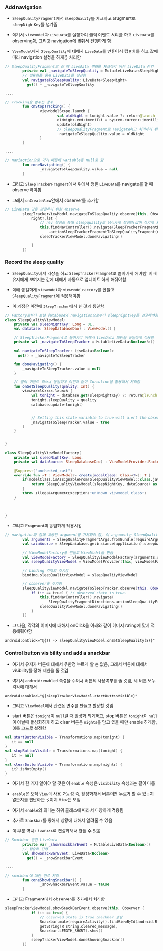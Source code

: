 ### Add navigation
- `SleepQualityFragment`에서 `SleepQuality`를 체크하고 arugment로 `sleepNightKey`를 넘겨줌

- 여기서 `ViewModel`과 `LiveData`를 설정하여 클릭 이벤트 처리를 하고 `LiveData`를 observing함, 그리고 navigation에 맞춰서 진행하게 함

- `ViewModel`에서 `SleepQuality`에 대해서 `LiveData`를 만들어서 캡슐화를 하고 값에 따라 navigation 설정을 하게끔 처리함

```kotlin
// SleepQualityFragment로 갈 때 LiveData 변화를 체크하기 위한 LiveData 선언
        private val _navigateToSleepQuality = MutableLiveData<SleepNight>()
        // 캡슐화를 통해 LiveData를 설정함
        val navigateToSleepQuality: LiveData<SleepNight>
          get() = _navigateToSleepQuality

....

// Tracking을 멈추는 함수
        fun onStopTracking() {
                viewModelScope.launch {
                        val oldNight = tonight.value ?: return@launch
                        oldNight.endTimeMilli = System.currentTimeMillis()
                        update(oldNight)
                        // SleepQualityFragment로 navigate하고 처리하기 위해 변수를 설정함, 값이 있을 때 SleepQualityFragment로 navigate함
                        _navigateToSleepQuality.value = oldNight
                }
        }

....

// naviagtion으로 가기 때문에 variable을 null로 함
        fun doneNavigating() {
                _navigateToSleepQuality.value = null
        }
```

- 그리고 `SleepTrackerFragment`에서 위에서 정한 `LiveData`를 navigate를 할 때 observe 해야함

- 그래서 `onCreateView`안에서 observer를 추가함

```kotlin
// LiveData 값을 관찰하기 위한 observe
        sleepTrackerViewModel.navigateToSleepQuality.observe(this, Observer { night ->
            night?.let {
                // nav 설정을 통해 sleepquality로 넘어가게 설정함(값이 생기게 되면)
                this.findNavController().navigate(SleepTrackerFragmentDirections
                    .actionSleepTrackerFragmentToSleepQualityFragment(night.nightId))
                sleepTrackerViewModel.doneNavigating()

            }
        })
```

### Record the sleep quality
- `SleepQuality`에서 저장을 하고 `SleepTrackerFramgnet`로 돌아가게 해야함, 이때 유저에게 보여지는 값에 대해서 자동으로 업데이트 하게 해줘야함

- 이때 동일하게 `ViewModel`과 `ViewModelFactory`를 만들고 `SleepQualityFragment`에 적용해야함

- 이 과정은 이전에 `SleepTracker`에서 한 것과 동일함

```kotlin
// Factory로부터 보낼 database와 navigation으로부터 sleepnightkey를 전달해야함
class SleepQualityViewModel(
    private val sleepNightKey: Long = 0L,
    val database: SleepDatabaseDao) : ViewModel() {

    // SleepTrackerFragment로 돌아가기 위해서 LiveData 패턴을 동일하게 적용함
    private val _navigateToSleepTracker = MutableLiveData<Boolean?>()

    val navigateToSleepTracker: LiveData<Boolean?>
      get() = _navigateToSleepTracker

    fun doneNavigating() {
        _navigateToSleepTracker.value = null
    }

    // 클릭 이벤트 리스너 동일하게 이전과 같이 Coroutine을 활용해서 처리함
    fun onSetSleepQuality(quality: Int) {
        viewModelScope.launch {
            val tonight = database.get(sleepNightKey) ?: return@launch
            tonight.sleepQuality = quality
            database.update(tonight)


            // Setting this state variable to true will alert the observer and trigger navigation.
            _navigateToSleepTracker.value = true
        }
    }


}
```

```kotlin
class SleepQualityViewModelFactory(
    private val sleepNightKey: Long,
    private val dataSource: SleepDatabaseDao) : ViewModelProvider.Factory {

    @Suppress("unchecked_cast")
    override fun <T : ViewModel?> create(modelClass: Class<T>): T {
        if(modelClass.isAssignableFrom(SleepQualityViewModel::class.java)) {
            return SleepQualityViewModel(sleepNightKey, dataSource) as T
        }
        throw IllegalArgumentException("Unknown ViewModel class")
    }   
        
        
        
}
```

- 그리고 Fragment의 동일하게 적용시킴

```kotlin
// navigation과 함께 제공된 argument를 가져와야 함, 이 argument는 SleepQualityFragmentArgs에 있었음(bundle로 뽑아야함)
        val arguments = SleepQualityFragmentArgs.fromBundle(requireArguments())
        val dataSource = SleepDatabase.getInstance(application).sleepDatabaseDao

        // ViewModelFactory를 만들고 ViewModel을 만듬
        val viewModelFactory = SleepQualityViewModelFactory(arguments.sleepNightKey, dataSource)
        val sleepQualityViewModel = ViewModelProvider(this, viewModelFactory).get(SleepQualityViewModel::class.java)

        // binding 객체의 추가함
        binding.sleepQualityViewModel = sleepQualityViewModel

        // observer를 추가함
        sleepQualityViewModel.navigateToSleepTracker.observe(this, Observer {
            if (it == true) { // observed state is true.
                this.findNavController().navigate(
                    SleepQualityFragmentDirections.actionSleepQualityFragmentToSleepTrackerFragment())
                sleepQualityViewModel.doneNavigating()
            }
        })
```

- 그 다음, 각각의 이미지에 대해서 onClick을 아래와 같이 이미지 rating에 맞게 적용해줘야함

```xml
android:onClick="@{() -> sleepQualityViewModel.onSetSleepQuality(5)}"
```

### Control button visibility and add a snackbar
- 여기서 유저가 버튼에 대해서 무한정 누르게 할 순 없음, 그래서 버튼에 대해서 visibility를 정해 제한을 둘 것임

- 여기서 `android:enabled` 속성을 주어서 버튼의 사용여부를 줄 것임, 세 버튼 모두 각각에 대해서

```xml
android:enabled="@{sleepTrackerViewModel.startButtonVisible}"
```

- 그리고 `ViewModel`에서 관련된 변수를 만들고 할당할 것임

- start 버튼은 `tonight`이 `null`일 때 활성화 되게하고, stop 버튼은 `tonight`이 `null`이 아닐때 활성화하게 하고 clear 버튼은 `nights`를 담고 있을 때만 enable 하게함, 이를 코드로 설정함 

```kotlin
val startButtonVisible = Transformations.map(tonight) {
   it == null
}
val stopButtonVisible = Transformations.map(tonight) {
   it != null
}
val clearButtonVisible = Transformations.map(nights) {
   it?.isNotEmpty()
}
```

- 여기서 한 가지 알아야 할 것은 이 `enable` 속성은 `visibility` 속성과는 결이 다름

- `enable`은 오직 `View`의 사용 가능성 즉, 활성화해서 버튼이면 누르게 할 수 있는지 없는지를 판단하는 것이지 `View`는 보임

- 여기서 `enable`의 의미는 하위 클래스에 따라서 다양하게 적용됨

- 추가로 `Snackbar`를 통해서 상황에 대해서 알려줄 수 있음

- 이 부분 역시 `LiveData`로 캡슐화해서 만들 수 있음

```kotlin
// Snackbar 관련 LiveData
        private var _showSnackbarEvent = MutableLiveData<Boolean>()
        // 캡슐화 진행
        val showSnackBarEvent: LiveData<Boolean>
          get() = _showSnackbarEvent

....

// snackbar에 대한 완료 처리
        fun doneShowingSnackbar() {
                _showSnackbarEvent.value = false
        }
```

- 그리고 Fragment에서 observer를 추가해서 처리함

```kotlin
sleepTrackerViewModel.showSnackBarEvent.observe(this, Observer {
            if (it == true) {
                // observed state is true Snackbar 생성
                Snackbar.make(requireActivity().findViewById(android.R.id.content),
                getString(R.string.cleared_message),
                Snackbar.LENGTH_SHORT).show()
            }
            sleepTrackerViewModel.doneShowingSnackbar()
        })
```